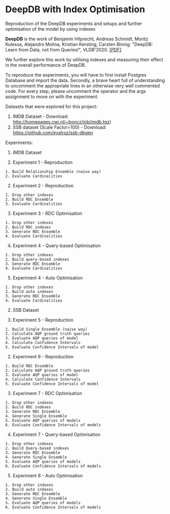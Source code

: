 # DeepDB with Index Optimisation

Reproduction of the DeepDB experiments and setups and further optimisation of the model by using indexes

**DeepDB** is the work of Benjamin Hilprecht, Andreas Schmidt, Moritz Kulessa, Alejandro Molina, Kristian Kersting, Carsten Binnig: "DeepDB: Learn from Data, not from Queries!", VLDB'2020\. [[PDF]](https://arxiv.org/abs/1909.00607)

We further explore this work by utilising indexes and measuring their effect in the overall performance of DeepDB.

To reproduce the experiments, you will have to first install Postgres Database and import the data. Secondly, a brave heart full of understanding to uncomment the appropriate lines in an otherwise very well commented code. For every step, please uncomment the operator and the args assignment to move on with the experiment.


Datasets that were explored for this project:

1. IMDB Dataset - Download: <http://homepages.cwi.nl/~boncz/job/imdb.tgz>)
2. SSB dataset (Scale Factor=100) - Download: <https://github.com/eyalroz/ssb-dbgen>

Experiments:

1. IMDB Dataset

  1. Experiment 1 - Reproduction

    1. Build Relationship Ensemble (naive way)
    2. Evaluate Cardinalities

  2. Experiment 2 - Reproduction

    1. Drop other indexes
    2. Build RDC Ensemble
    3. Evaluate Cardinalities

  3. Experiment 3 - RDC Optimisation

    1. Drop other indexes
    2. Build RDC indexes
    3. Generate RDC Ensemble
    4. Evaluate Cardinalities

  4. Experiment 4 - Query-based Optimisation

    1. Drop other indexes
    2. Build query-based indexes
    3. Generate RDC Ensemble
    4. Evaluate Cardinalities

  5. Experiment 4 - Auto Optimisation

    1. Drop other indexes
    2. Build auto indexes
    3. Generate RDC Ensemble
    4. Evaluate Cardinalities

2. SSB Dataset

  1. Experiment 5 - Reproduction

    1. Build Single Ensemble (naive way)
    2. Calculate AQP ground truth queries
    3. Evaluate AQP queries of model
    4. Calculate Confidence Intervals
    5. Evaluate Confidence Intervals of model

  2. Experiment 6 - Reproduction

    1. Build RDC Ensemble
    2. Calculate AQP ground truth queries
    3. Evaluate AQP queries of model
    4. Calculate Confidence Intervals
    5. Evaluate Confidence Intervals of model

  3. Experiment 7 - RDC Optimisation

    1. Drop other indexes
    2. Build RDC indexes
    3. Generate RDC Ensemble
    4. Generate Single Ensemble
    5. Evaluate AQP queries of models
    6. Evaluate Confidence Intervals of models

  4. Experiment 7 - Query-based Optimisation

    1. Drop other indexes
    2. Build Query-based indexes
    3. Generate RDC Ensemble
    4. Generate Single Ensemble
    5. Evaluate AQP queries of models
    6. Evaluate Confidence Intervals of models

  5. Experiment 8 - Auto Optimisation

    1. Drop other indexes
    2. Build auto indexes
    3. Generate RDC Ensemble
    4. Generate Single Ensemble
    5. Evaluate AQP queries of models
    6. Evaluate Confidence Intervals of models
